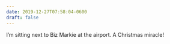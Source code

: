 ```yaml
---
date: 2019-12-27T07:58:04-0600
draft: false
---
```


I’m sitting next to Biz Markie at the airport. A Christmas miracle!

